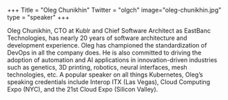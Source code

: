 +++
Title = "Oleg Chunikhin"
Twitter = "olgch"
image="oleg-chunikhin.jpg"
type = "speaker"
+++

Oleg Chunikhin, CTO at Kublr and Chief Software Architect as EastBanc Technologies, has nearly 20 years of software architecture and development experience. Oleg has championed the standardization of DevOps in all the company does. He is also committed to driving the adoption of automation and AI applications in innovation-driven industries such as genetics, 3D printing, robotics, neural interfaces, mesh technologies, etc.
A popular speaker on all things Kubernetes, Oleg’s speaking credentials include Interop ITX (Las Vegas), Cloud Computing Expo (NYC), and the 21st Cloud Expo (Silicon Valley).
